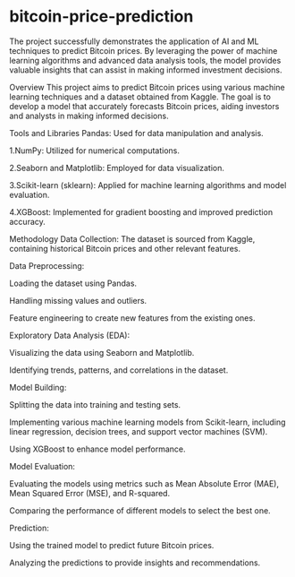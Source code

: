 # bitcoin-price-prediction
The project successfully demonstrates the application of AI and ML techniques to predict Bitcoin prices. By leveraging the power of machine learning algorithms and advanced data analysis tools, the model provides valuable insights that can assist in making informed investment decisions.

Overview
This project aims to predict Bitcoin prices using various machine learning techniques and a dataset obtained from Kaggle. The goal is to develop a model that accurately forecasts Bitcoin prices, aiding investors and analysts in making informed decisions.

Tools and Libraries
Pandas: Used for data manipulation and analysis.

1.NumPy: Utilized for numerical computations.

2.Seaborn and Matplotlib: Employed for data visualization.

3.Scikit-learn (sklearn): Applied for machine learning algorithms and model evaluation.

4.XGBoost: Implemented for gradient boosting and improved prediction accuracy.

Methodology
Data Collection: The dataset is sourced from Kaggle, containing historical Bitcoin prices and other relevant features.

Data Preprocessing:

Loading the dataset using Pandas.

Handling missing values and outliers.

Feature engineering to create new features from the existing ones.

Exploratory Data Analysis (EDA):

Visualizing the data using Seaborn and Matplotlib.

Identifying trends, patterns, and correlations in the dataset.

Model Building:

Splitting the data into training and testing sets.

Implementing various machine learning models from Scikit-learn, including linear regression, decision trees, and support vector machines (SVM).

Using XGBoost to enhance model performance.

Model Evaluation:

Evaluating the models using metrics such as Mean Absolute Error (MAE), Mean Squared Error (MSE), and R-squared.

Comparing the performance of different models to select the best one.

Prediction:

Using the trained model to predict future Bitcoin prices.

Analyzing the predictions to provide insights and recommendations.
